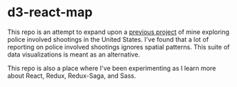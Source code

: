 # d3-react-map

This repo is an attempt to expand upon a [previous project](https://parkerziegler.github.io/d3-policeshootings-map/) of mine exploring police involved shootings in the United States. I've found that a lot of reporting on police involved shootings ignores spatial patterns. This suite of data visualizations is meant as an alternative.

This repo is also a place where I've been experimenting as I learn more about React, Redux, Redux-Saga, and Sass.